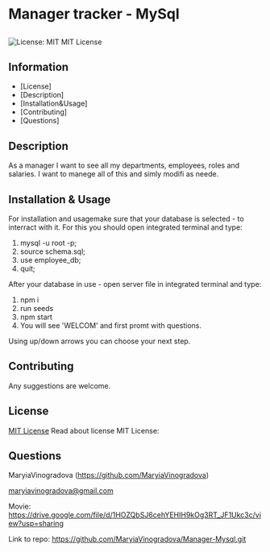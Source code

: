 # Manager tracker - MySql
## 
  ![License: MIT](https://img.shields.io/badge/License-MIT-yellow.svg)
  MIT License
## Information
  - [License] 
  - [Description] 
  - [Installation&Usage] 
  - [Contributing] 
  - [Questions] 

## Description
  As a manager I want to see all my departments, employees, roles and salaries. I want to manege all of this and simly modifi as neede. 

## Installation & Usage
  For installation and usagemake sure that your database is selected - to interract with it. For this you should open integrated terminal and type:
  1) mysql -u root -p;
  2) source schema.sql;
  3) use employee_db;
  4) quit;

  After your database in use - open server file in integrated terminal and type:
  1) npm i
  2) run seeds
  3) npm start
  4) You will see 'WELCOM' and first promt with questions.

  Using up/down arrows you can choose your next step.

## Contributing
  Any suggestions are welcome. 

## License
  [MIT License](https://opensource.org/licenses/MIT)
  Read about license MIT License:

## Questions
  MaryiaVinogradova (https://github.com/MaryiaVinogradova)

  maryiavinogradova@gmail.com




  Movie:
 https://drive.google.com/file/d/1HOZQbSJ6cehYEHIH9kOg3RT_JF1Ukc3c/view?usp=sharing

  Link to repo:
  https://github.com/MaryiaVinogradova/Manager-Mysql.git
